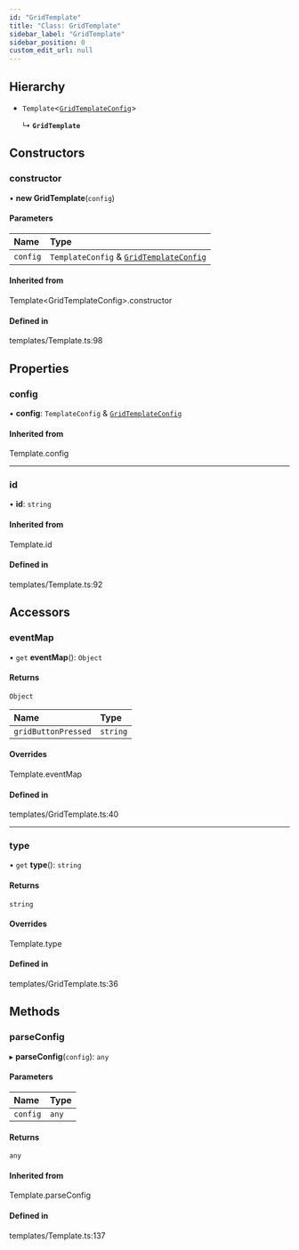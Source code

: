 ```yaml
---
id: "GridTemplate"
title: "Class: GridTemplate"
sidebar_label: "GridTemplate"
sidebar_position: 0
custom_edit_url: null
---
```


## Hierarchy

- `Template`<[`GridTemplateConfig`](../interfaces/GridTemplateConfig.md)\>

  ↳ **`GridTemplate`**

## Constructors

### constructor

• **new GridTemplate**(`config`)

#### Parameters

| Name | Type |
| :------ | :------ |
| `config` | `TemplateConfig` & [`GridTemplateConfig`](../interfaces/GridTemplateConfig.md) |

#### Inherited from

Template<GridTemplateConfig\>.constructor

#### Defined in

templates/Template.ts:98

## Properties

### config

• **config**: `TemplateConfig` & [`GridTemplateConfig`](../interfaces/GridTemplateConfig.md)

#### Inherited from

Template.config

___

### id

• **id**: `string`

#### Inherited from

Template.id

#### Defined in

templates/Template.ts:92

## Accessors

### eventMap

• `get` **eventMap**(): `Object`

#### Returns

`Object`

| Name | Type |
| :------ | :------ |
| `gridButtonPressed` | `string` |

#### Overrides

Template.eventMap

#### Defined in

templates/GridTemplate.ts:40

___

### type

• `get` **type**(): `string`

#### Returns

`string`

#### Overrides

Template.type

#### Defined in

templates/GridTemplate.ts:36

## Methods

### parseConfig

▸ **parseConfig**(`config`): `any`

#### Parameters

| Name | Type |
| :------ | :------ |
| `config` | `any` |

#### Returns

`any`

#### Inherited from

Template.parseConfig

#### Defined in

templates/Template.ts:137
